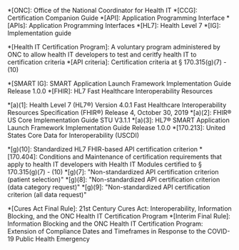 *[ONC]: Office of the National Coordinator for Health IT
*[CCG]: Certification Companion Guide
*[API]: Application Programming Interface
*[APIs]: Application Programming Interfaces
*[HL7]: Health Level 7
*[IG]: Implementation guide

*[Health IT Certification Program]: A voluntary program administered by ONC to allow health IT developers to test and ceritfy health IT to certification criteria
*[API criteria]: Certification criteria at § 170.315(g)(7) - (10)

<!-- Standards Referenced -->
*[SMART IG]: SMART Application Launch Framework Implementation Guide Release 1.0.0
*[FHIR]: HL7 Fast Healthcare Interoperability Resources

*[a)(1]: Health Level 7 (HL7®) Version 4.0.1 Fast Healthcare Interoperability Resources Specification (FHIR®) Release 4, October 30, 2019
*[a)(2]: FHIR® US Core Implementation Guide STU V3.1.1
*[a)(3]: HL7® SMART Application Launch Framework Implementation Guide Release 1.0.0
*[170.213]: United States Core Data for Interoperability (USCDI)

<!-- ONC Certification Criteria -->
*[g)(10]: Standardized HL7 FHIR-based API certification criterion
*[170.404]: Conditions and Maintenance of certification requirements that apply to health IT developers with Health IT Modules certified to § 170.315(g)(7) - (10)
*[g)(7]: "Non-standardized API certification criterion (patient selection)"
*[g)(8]: "Non-standardized API certification criterion (data category request)"
*[g)(9]: "Non-standardized API certification criterion (all data request)"

<!-- ONC Rules -->
*[Cures Act Final Rule]: 21st Century Cures Act: Interoperability, Information Blocking, and the ONC Health IT Certification Program
*[Interim Final Rule]: Information Blocking and the ONC Health IT Certification Program: Extension of Compliance Dates and Timeframes in Response to the COVID-19 Public Health Emergency